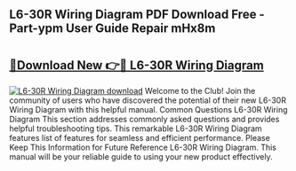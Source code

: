 ## L6-30R Wiring Diagram PDF Download Free - Part-ypm User Guide Repair mHx8m

# <h2><a href="http://dfrfc8i.blite.top/?on=L6-30R+Wiring+Diagram">🔗Download New 👉🔴 L6-30R Wiring Diagram</a></h2>

[![L6-30R Wiring Diagram download](https://i.imgur.com/lujVjoI.png)](http://dfrfc8i.blite.top/?on=L6-30R+Wiring+Diagram)
Welcome to the Club! Join the community of users who have discovered the potential of their new L6-30R Wiring Diagram with this helpful manual. Common Questions L6-30R Wiring Diagram This section addresses commonly asked questions and provides helpful troubleshooting tips. This remarkable L6-30R Wiring Diagram features list of features for seamless and efficient performance. Please Keep This Information for Future Reference L6-30R Wiring Diagram. This manual will be your reliable guide to using your new product effectively.
